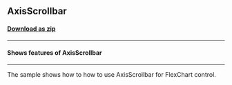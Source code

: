 ## AxisScrollbar
#### [Download as zip](https://downgit.github.io/#/home?url=https://github.com/GrapeCity/ComponentOne-WPF-Samples/tree/master/NET_4.5.2/C1.WPF.FlexChart/CS/AxisScrollbar)
____
#### Shows features of AxisScrollbar
____
The sample shows how to how to use AxisScrollbar for FlexChart control.
